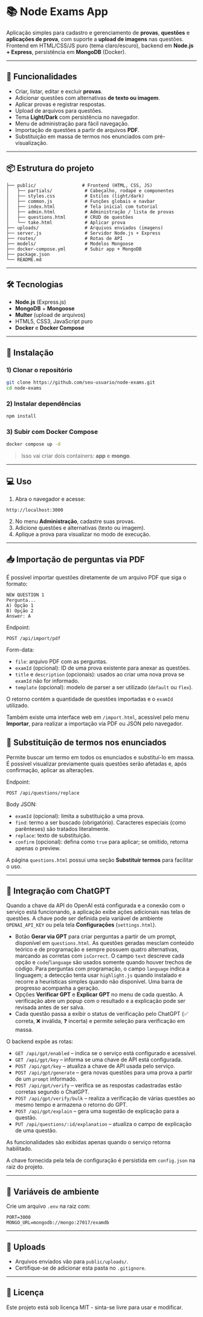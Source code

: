 # 📚 Node Exams App

Aplicação simples para cadastro e gerenciamento de **provas**, **questões** e **aplicações de prova**, com suporte a **upload de imagens** nas questões.  
Frontend em HTML/CSS/JS puro (tema claro/escuro), backend em **Node.js + Express**, persistência em **MongoDB** (Docker).

---

## 🚀 Funcionalidades

- Criar, listar, editar e excluir **provas**.
- Adicionar questões com alternativas **de texto ou imagem**.
- Aplicar provas e registrar respostas.
- Upload de arquivos para questões.
- Tema **Light/Dark** com persistência no navegador.
- Menu de administração para fácil navegação.
- Importação de questões a partir de arquivos **PDF**.
- Substituição em massa de termos nos enunciados com pré-visualização.

---

## 📦 Estrutura do projeto

```
├── public/                 # Frontend (HTML, CSS, JS)
│   ├── partials/            # Cabeçalho, rodapé e componentes
│   ├── styles.css           # Estilos (light/dark)
│   ├── common.js            # Funções globais e navbar
│   ├── index.html           # Tela inicial com tutorial
│   ├── admin.html           # Administração / lista de provas
│   ├── questions.html       # CRUD de questões
│   └── take.html            # Aplicar prova
├── uploads/                 # Arquivos enviados (imagens)
├── server.js                # Servidor Node.js + Express
├── routes/                  # Rotas de API
├── models/                  # Modelos Mongoose
├── docker-compose.yml       # Subir app + MongoDB
├── package.json
└── README.md
```

---

## 🛠️ Tecnologias

- **Node.js** (Express.js)
- **MongoDB** + **Mongoose**
- **Multer** (upload de arquivos)
- HTML5, CSS3, JavaScript puro
- **Docker** e **Docker Compose**

---

## 🔧 Instalação

### 1) Clonar o repositório
```bash
git clone https://github.com/seu-usuario/node-exams.git
cd node-exams
```

### 2) Instalar dependências
```bash
npm install
```

### 3) Subir com Docker Compose
```bash
docker compose up -d
```

> Isso vai criar dois containers: **app** e **mongo**.

---

## 💻 Uso

1. Abra o navegador e acesse:
```
http://localhost:3000
```
2. No menu **Administração**, cadastre suas provas.
3. Adicione questões e alternativas (texto ou imagem).
4. Aplique a prova para visualizar no modo de execução.

---

## 📥 Importação de perguntas via PDF

É possível importar questões diretamente de um arquivo PDF que siga o formato:

```
NEW QUESTION 1
Pergunta...
A) Opção 1
B) Opção 2
Answer: A
```

Endpoint:

```
POST /api/import/pdf
```

Form-data:

- `file`: arquivo PDF com as perguntas.
- `examId` (opcional): ID de uma prova existente para anexar as questões.
- `title` e `description` (opcionais): usados ao criar uma nova prova se `examId` não for informado.
- `template` (opcional): modelo de parser a ser utilizado (`default` ou `flex`).

O retorno contém a quantidade de questões importadas e o `examId` utilizado.

Também existe uma interface web em `/import.html`, acessível pelo menu **Importar**, para realizar a importação via PDF ou JSON pelo navegador.

## 🔄 Substituição de termos nos enunciados

Permite buscar um termo em todos os enunciados e substituí-lo em massa. É possível visualizar previamente quais questões serão afetadas e, após confirmação, aplicar as alterações.

Endpoint:

```
POST /api/questions/replace
```

Body JSON:

- `examId` (opcional): limita a substituição a uma prova.
- `find`: termo a ser buscado (obrigatório). Caracteres especiais (como parênteses) são tratados literalmente.
- `replace`: texto de substituição.
- `confirm` (opcional): defina como `true` para aplicar; se omitido, retorna apenas o preview.

A página `questions.html` possui uma seção **Substituir termos** para facilitar o uso.

---

## 🤖 Integração com ChatGPT

Quando a chave da API do OpenAI está configurada e a conexão com o serviço está funcionando, a aplicação exibe ações adicionais nas telas de questões. A chave pode ser definida pela variável de ambiente `OPENAI_API_KEY` ou pela tela **Configurações** (`settings.html`).

- Botão **Gerar via GPT** para criar perguntas a partir de um prompt, disponível em `questions.html`. As questões geradas mesclam conteúdo teórico e de programação e sempre possuem quatro alternativas, marcando as corretas com `isCorrect`. O campo `text` descreve cada opção e `code`/`language` são usados somente quando houver trechos de código. Para perguntas com programação, o campo `language` indica a linguagem; a detecção tenta usar `highlight.js` quando instalado e recorre a heurísticas simples quando não disponível. Uma barra de progresso acompanha a geração.
- Opções **Verificar GPT** e **Explicar GPT** no menu de cada questão. A verificação abre um popup com o resultado e a explicação pode ser revisada antes de ser salva.
- Cada questão passa a exibir o status de verificação pelo ChatGPT (✅ correta, ❌ inválida, ❓ incerta) e permite seleção para verificação em massa.

O backend expõe as rotas:

- `GET /api/gpt/enabled` – indica se o serviço está configurado e acessível.
- `GET /api/gpt/key` – informa se uma chave de API está configurada.
- `POST /api/gpt/key` – atualiza a chave de API usada pelo serviço.
- `POST /api/gpt/generate` – gera novas questões para uma prova a partir de um `prompt` informado.
- `POST /api/gpt/verify` – verifica se as respostas cadastradas estão corretas segundo o ChatGPT.
- `POST /api/gpt/verify/bulk` – realiza a verificação de várias questões ao mesmo tempo e armazena o retorno do GPT.
- `POST /api/gpt/explain` – gera uma sugestão de explicação para a questão.
- `PUT /api/questions/:id/explanation` – atualiza o campo de explicação de uma questão.

As funcionalidades são exibidas apenas quando o serviço retorna habilitado.

A chave fornecida pela tela de configuração é persistida em `config.json` na raiz do projeto.

---

## 📝 Variáveis de ambiente

Crie um arquivo `.env` na raiz com:
```env
PORT=3000
MONGO_URL=mongodb://mongo:27017/examdb
```

---

## 📂 Uploads

- Arquivos enviados vão para `public/uploads/`.
- Certifique-se de adicionar esta pasta no `.gitignore`.

---

## 📜 Licença

Este projeto está sob licença MIT - sinta-se livre para usar e modificar.
